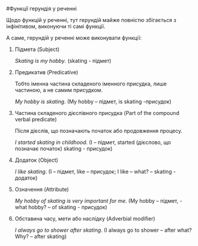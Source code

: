 #Функцiї герундiя у реченнi

<p>Щодо функцій у реченні, тут герундій майже повністю збігається з інфінітивом, виконуючи ті самі функції.</p>

<p>А саме, герундій у реченні може виконувати функції:</p>

<ol>
<li>Підмета (Subject)</li>
<p><i>Skating is my hobby</i>. (skating - підмет)</p>
<li>Предикатив (Predicative)</li>
<p>Тобто іменна частина складеного іменного присудка, лише частиною, а не самим присудком.</p>
<p><i>My hobby is skating</i>. (My hobby – підмет, is skating -присудок)</p>
<li>Частина складеного дієслівного присудка (Part of the compound verbal predicate)</li>
<p>Після дієслів, що позначають початок або продовження процесу.</p>
<p><i>I started skating in childhood</i>. (I – підмет, started (дієслово, що позначає початок) skating - присудок)</p>
<li>Додаток (Object)</li>
<p><i>I like skating</i>. (I – підмет, like – присудок; I like – what? – skating - додаток)</p>
<li>Означення (Attribute)</li>
<p><i>My hobby of skating is very important for me</i>. (My hobby – підмет, - what hobby? – of skating - присудок)</p>
<li>Обставина часу, мети або наслідку (Adverbial modifier)</li>
<p><i>I always go to shower after skating</i>. (I always go to shower – after what? Why? – after skating)</p>
</ol>

